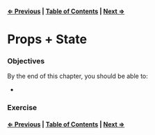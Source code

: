 #### [⇐ Previous](./03-components.md) | [Table of Contents](./../readme.md) | [Next ⇒](./05-events.md)

# Props + State

### Objectives

By the end of this chapter, you should be able to:

- 

### Exercise

#### [⇐ Previous](./03-components.md) | [Table of Contents](./../readme.md) | [Next ⇒](./05-events.md)